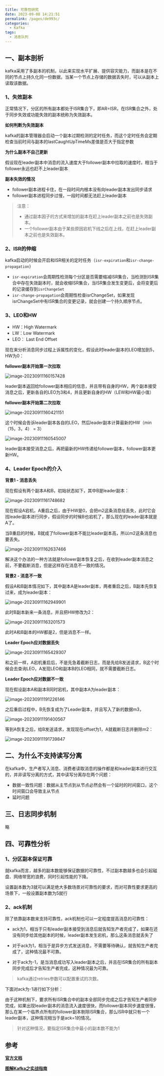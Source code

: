 ```yaml
---
title: 可靠性研究
date: 2023-09-08 14:21:51
permalink: /pages/de993c/
categories:
  - Kafka
tags:
  - 消息队列
---
```



## 一、副本剖析

kafka采用了多副本的机制，以此来实现水平扩展、提供容灾能力，而副本是在不同的节点上持久化同一份数据，当某一个节点上存储的数据丢失时，可以从副本上读取该数据。

### 1、失效副本

正常情况下，分区的所有副本都处于ISR集合下，即AR=ISR，在ISR集合之外，处于同步失效或功能失效的副本统称为失效副本。

**如何判断为失效副本**

kafka的副本管理器会启动一个副本过期检测的定时任务，而这个定时任务会定期检查当前时间与副本的lastCaughtUpTimeMs差值是否大于指定参数

**为什么副本不自己更新**

假设现在leader副本中消息的流入速度大于follower副本中拉取的速度时，相当于follower永远也赶不上leader副本

**副本失效的情况**

- follower副本进程卡住，在一段时间内根本没有向leader副本发出同步请求
- follower副本进程同步过慢，一段时间都无法赶上leader副本

> 注意：
>
> - 通过副本因子的方式来增加的副本在赶上leader副本之前也是失效副本。
> - 一个follower副本由于某些原因宕机下线之后在上线，在赶上leader副本之前也是失效副本。

### 2、ISR的伸缩

kafka启动的时候会开启和ISR相关的定时任务（`isr-expiration`和`isr-change-propagation`）

- `isr-expiration`会周期性检测每个分区是否需要缩减ISR集合，当检测到ISR集合中存在失效副本时，就会收缩ISR集合，当ISR集合发生变更后，会将变更后的记录缓存到`isrChangeSet`
- `isr-change-propagation`会周期性检查isrChangeSet，如果发现isrChangeSet中有ISR集合的变更记录，就会创建一个持久顺序节点。

### 3、LEO和HW

- HW：High Watermark
- LW：Low Watermark
- LEO： Last End Offset

现在来分析消息同步过程上诉属性的变化，假设此时leader副本的LEO增加到5，HW为0：

**follower副本开始第一次拉取**

![image-20230911160157428](https://blog-1300853183.cos.ap-chengdu.myqcloud.com/img/image-20230911160157428.png)

leader副本返回给follower副本相应的信息，并且带有自身的HW，两个副本接受消息之后，更新各自的LEO为3和4，并且更新自身的HW（LEW和HW最小值）

**follower副本开始第二次拉取**

![image-20230911160421151](https://blog-1300853183.cos.ap-chengdu.myqcloud.com/img/image-20230911160421151.png)

这个时候会告诉leader副本各自的LEO，然后leader副本计算最新的HW（min（15，3，4） = 3）

![image-20230911160545007](https://blog-1300853183.cos.ap-chengdu.myqcloud.com/img/image-20230911160545007.png)

leader副本接受消息之后，再把最新的HW传递给follower副本，follower副本更新HW。

### 4、Leader Epoch的介入

**背景1 - 消息丢失**

现在假设有两个副本A和B，初始状态如下，其中B是leader副本：

![image-20230911161748682](https://blog-1300853183.cos.ap-chengdu.myqcloud.com/img/image-20230911161748682.png)

现在假设A宕机，A重启之后，由于HW是0，会把m2这条消息给丢失，此时它会找leader副本进行同步，假设同步的时候B也宕机了，那么现在的leader副本就是A了。

当B重启的时候，B就成了follower副本不能比leader副本高，所以m2这条消息也要丢失。

![image-20230911162637466](https://blog-1300853183.cos.ap-chengdu.myqcloud.com/img/image-20230911162637466.png)

解决这个办法的一种方法就是follower副本恢复之后，在收到leader副本消息之前，不要截断消息，但是这样存在消息不一致的情况。

**背景2 - 消息不一致**

假设A和B副本情况如下，其中副本A是leader副本，两者重启之后，B副本先恢复过来，成为leader副本：

![image-20230911162949901](https://blog-1300853183.cos.ap-chengdu.myqcloud.com/img/image-20230911162949901.png)

此时B副本新来一条消息，并且把HW修改为2：

![image-20230911163201573](https://blog-1300853183.cos.ap-chengdu.myqcloud.com/img/image-20230911163201573.png)

此时A和B副本的HW都是2，但是消息不一样。

**Leader Epoch应对数据丢失**

![image-20230911165429307](https://blog-1300853183.cos.ap-chengdu.myqcloud.com/img/image-20230911165429307.png)

和之前一样，A宕机重启后，不是先急着截断日志，而是先给B发送请求，B这个时候会去查询LEO，A发现LEO和副本B的LEO相同，就不需要截断日志。

**Leader Epoch应对数据不一致**

现在假设副本A和副本B同时宕机，其中副本A为leader副本：

![image-20230911191226146](https://blog-1300853183.cos.ap-chengdu.myqcloud.com/img/image-20230911191226146.png)

之后重启过程中，B先恢复成为了Leader副本，并且写入了新的数据m3，

![image-20230911191400567](https://blog-1300853183.cos.ap-chengdu.myqcloud.com/img/image-20230911191400567.png)

等到A恢复之后，给B发送请求，发现现在offset为1，A就截断日志并删除m2：

![image-20230911191739847](https://blog-1300853183.cos.ap-chengdu.myqcloud.com/img/image-20230911191739847.png)

## 二、为什么不支持读写分离

在kafka中，生产者写入消息、消费者读取消息的操作都是和leader副本进行交互的，并非读写分离的方式，其中读写分离存在两个问题：

- 数据一致性问题：数据从主节点到从节点必然会有一个延时的时间窗口，这个时间窗口会导致主从节点
- 延时问题

## 三、日志同步机制

略

## 四、可靠性分析

### 1、分区副本保证可靠

就kafka而言，越多的副本数能够保证数据的可靠性，不过副本数越多也会引起磁盘、网络带宽的浪费，同时引起性能的下降。

设置副本数为3就可以满足绝大多数场景对可靠性的要求，而对可靠性要求更高的场景下，一般设置副本数为5就行

### 2、ack机制

除了依靠副本数来支持可靠性，ack机制也可以一定程度提高消息的可靠性：

- ack为1，相当于只有leader副本接受到消息后就告知生产者完成了，如果在还没有同步给其他副本的时候，leader副本发生宕机，那么这条消息就丢失了
- 对于ack为1，相当于是异步方式发送消息，不需要等待确认，就告知生产者完成了，这种情况最不可靠。

- 对于ack为-1，是当消息成功写入leader副本之后，并且在ISR集合的所有副本同步完成后才告知生产者完成，这种情况最为可靠。

> kafka通过retries参数可以配置重试的次数。

下面对ack为-1进行如下分析：

由于这种机制下，要求所有ISR集合中的副本全部同步完成之后才告知生产者同步完成，如果出现leader副本的消息流入速度很快，而follower副本同步速度很慢，那么在某一个临界点所有的follower副本剔除ISR集合，那么ISR中就只有一个leader副本，这种情况相当于是ack=1的情况。

> 针对这种情况，要指定ISR集合中最小的副本数不能为1

## **参考**

**[官方文档](https://kafka.apache.org/documentation/)**

**[图解Kafka之实战指南](https://juejin.cn/book/6844733793220165639?enter_from=search_result&utm_source=search)**

